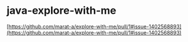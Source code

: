 # java-explore-with-me
[https://github.com/marat-a/explore-with-me/pull/1#issue-1402568893](https://github.com/marat-a/explore-with-me/pull/1#issue-1402568893)
